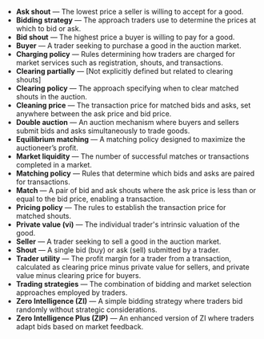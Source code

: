 - **Ask shout** — The lowest price a seller is willing to accept for a good.  
- **Bidding strategy** — The approach traders use to determine the prices at which to bid or ask.  
- **Bid shout** — The highest price a buyer is willing to pay for a good.  
- **Buyer** — A trader seeking to purchase a good in the auction market.  
- **Charging policy** — Rules determining how traders are charged for market services such as registration, shouts, and transactions.  
- **Clearing partially** — [Not explicitly defined but related to clearing shouts]  
- **Clearing policy** — The approach specifying when to clear matched shouts in the auction.  
- **Cleaning price** — The transaction price for matched bids and asks, set anywhere between the ask price and bid price.  
- **Double auction** — An auction mechanism where buyers and sellers submit bids and asks simultaneously to trade goods.  
- **Equilibrium matching** — A matching policy designed to maximize the auctioneer’s profit.  
- **Market liquidity** — The number of successful matches or transactions completed in a market.  
- **Matching policy** — Rules that determine which bids and asks are paired for transactions.  
- **Match** — A pair of bid and ask shouts where the ask price is less than or equal to the bid price, enabling a transaction.  
- **Pricing policy** — The rules to establish the transaction price for matched shouts.  
- **Private value (vi)** — The individual trader's intrinsic valuation of the good.  
- **Seller** — A trader seeking to sell a good in the auction market.  
- **Shout** — A single bid (buy) or ask (sell) submitted by a trader.  
- **Trader utility** — The profit margin for a trader from a transaction, calculated as clearing price minus private value for sellers, and private value minus clearing price for buyers.  
- **Trading strategies** — The combination of bidding and market selection approaches employed by traders.  
- **Zero Intelligence (ZI)** — A simple bidding strategy where traders bid randomly without strategic considerations.  
- **Zero Intelligence Plus (ZIP)** — An enhanced version of ZI where traders adapt bids based on market feedback.
